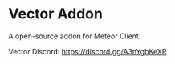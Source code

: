 # Vector Addon
A open-source addon for Meteor Client.

Vector Discord:
https://discord.gg/A3nYgbKeXR
